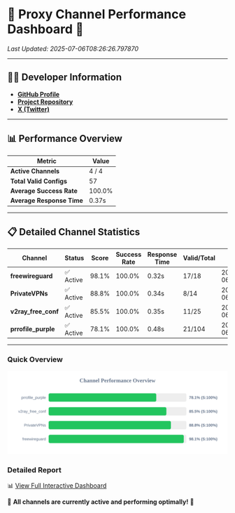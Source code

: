 # 🌟 Proxy Channel Performance Dashboard 🌟

_Last Updated: 2025-07-06T08:26:26.797870_

---

## 👩‍💻 Developer Information

- **[GitHub Profile](https://github.com/4n0nymou3)**  
- **[Project Repository](https://github.com/4n0nymou3/multi-proxy-config-fetcher)**  
- **[X (Twitter)](https://x.com/4n0nymou3)**  

---

## 📊 Performance Overview

| Metric                | Value       |
|-----------------------|-------------|
| **Active Channels**   | 4 / 4       |
| **Total Valid Configs** | 57          |
| **Average Success Rate** | 100.0%      |
| **Average Response Time** | 0.37s       |

---

## 📋 Detailed Channel Statistics

| Channel          | Status     | Score  | Success Rate | Response Time | Valid/Total | Last Success               |
|------------------|------------|--------|--------------|---------------|-------------|----------------------------|
| **freewireguard**  | ✅ Active  | 98.1%  | 100.0% | 0.32s         | 17/18       | 2025-07-06T08:26:26.796135 |
| **PrivateVPNs**  | ✅ Active  | 88.8%  | 100.0% | 0.34s         | 8/14       | 2025-07-06T08:26:26.443109 |
| **v2ray_free_conf**  | ✅ Active  | 85.5%  | 100.0% | 0.35s         | 11/25       | 2025-07-06T08:26:26.067832 |
| **prrofile_purple**  | ✅ Active  | 78.1%  | 100.0% | 0.48s         | 21/104       | 2025-07-06T08:26:25.672969 |

---

### Quick Overview
<div align="center">
  <a href="https://raw.githubusercontent.com/nullluser/NullRepo/refs/heads/main/assets/channel_stats_chart.svg">
    <img src="https://raw.githubusercontent.com/nullluser/NullRepo/refs/heads/main/assets/channel_stats_chart.svg" alt="Source Performance Statistics" width="800">
  </a>
</div>

### Detailed Report
📊 [View Full Interactive Dashboard](https://htmlpreview.github.io/?https://github.com/nullluser/NullRepo/blob/main/assets/performance_report.html)

🎉 **All channels are currently active and performing optimally!** 🎉
